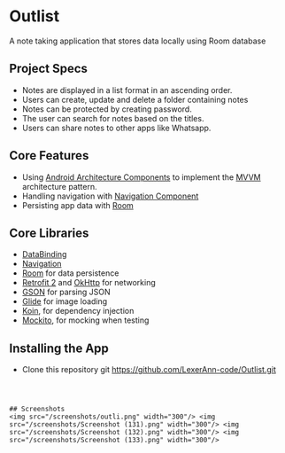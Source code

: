 # Outlist
A note taking application that stores data locally using Room database

## Project Specs
*   Notes are displayed in a list format in an ascending order.
*   Users can create, update and delete a folder containing notes
*   Notes can be protected by creating password.
*   The user can search for notes based on the titles.
*   Users can share notes to other apps like Whatsapp.

## Core Features
*   Using [Android Architecture Components](https://developer.android.com/topic/libraries/architecture/) to implement the [MVVM](https://medium.com/upday-devs/android-architecture-patterns-part-3-model-view-viewmodel-e7eeee76b73b) architecture pattern.
*   Handling navigation with [Navigation Component](https://developer.android.com/guide/navigation) 
*   Persisting app data with [Room](https://developer.android.com/topic/libraries/architecture/room)

## Core Libraries
*   [DataBinding](https://developer.android.com/topic/libraries/data-binding/)
*   [Navigation](https://developer.android.com/guide/navigation)
*   [Room](https://developer.android.com/topic/libraries/architecture/room) for data persistence
*   [Retrofit 2](https://github.com/square/retrofit) and [OkHttp](https://github.com/square/okhttp) for networking
*   [GSON](https://github.com/google/gson) for parsing JSON
*   [Glide](https://github.com/bumptech/glide) for image loading
*   [Koin](https://insert-koin.io), for dependency injection  
*   [Mockito](https://site.mockito.org/), for mocking when testing

## Installing the App
*   Clone this repository
git https://github.com/LexerAnn-code/Outlist.git
```



## Screenshots
<img src="/screenshots/outli.png" width="300"/> <img src="/screenshots/Screenshot (131).png" width="300"/> <img src="/screenshots/Screenshot (132).png" width="300"/> <img src="/screenshots/Screenshot (133).png" width="300"/> 

